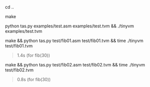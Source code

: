 cd ..

make

python tas.py examples/test.asm examples/test.tvm && ./tinyvm examples/test.tvm

make && python tas.py test/fib01.asm test/fib01.tvm && time ./tinyvm test/fib01.tvm

> 1.4s (for fib(30))

make && python tas.py test/fib02.asm test/fib02.tvm && time ./tinyvm test/fib02.tvm

> 0.8s (for fib(30))